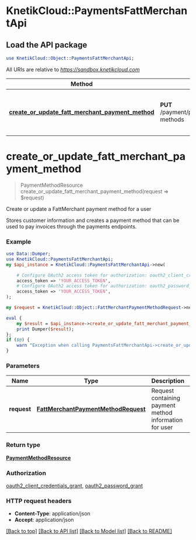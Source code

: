 # KnetikCloud::PaymentsFattMerchantApi

## Load the API package
```perl
use KnetikCloud::Object::PaymentsFattMerchantApi;
```

All URIs are relative to *https://sandbox.knetikcloud.com*

Method | HTTP request | Description
------------- | ------------- | -------------
[**create_or_update_fatt_merchant_payment_method**](PaymentsFattMerchantApi.md#create_or_update_fatt_merchant_payment_method) | **PUT** /payment/provider/fattmerchant/payment-methods | Create or update a FattMerchant payment method for a user


# **create_or_update_fatt_merchant_payment_method**
> PaymentMethodResource create_or_update_fatt_merchant_payment_method(request => $request)

Create or update a FattMerchant payment method for a user

Stores customer information and creates a payment method that can be used to pay invoices through the payments endpoints.

### Example 
```perl
use Data::Dumper;
use KnetikCloud::PaymentsFattMerchantApi;
my $api_instance = KnetikCloud::PaymentsFattMerchantApi->new(

    # Configure OAuth2 access token for authorization: oauth2_client_credentials_grant
    access_token => 'YOUR_ACCESS_TOKEN',
    # Configure OAuth2 access token for authorization: oauth2_password_grant
    access_token => 'YOUR_ACCESS_TOKEN',
);

my $request = KnetikCloud::Object::FattMerchantPaymentMethodRequest->new(); # FattMerchantPaymentMethodRequest | Request containing payment method information for user

eval { 
    my $result = $api_instance->create_or_update_fatt_merchant_payment_method(request => $request);
    print Dumper($result);
};
if ($@) {
    warn "Exception when calling PaymentsFattMerchantApi->create_or_update_fatt_merchant_payment_method: $@\n";
}
```

### Parameters

Name | Type | Description  | Notes
------------- | ------------- | ------------- | -------------
 **request** | [**FattMerchantPaymentMethodRequest**](FattMerchantPaymentMethodRequest.md)| Request containing payment method information for user | [optional] 

### Return type

[**PaymentMethodResource**](PaymentMethodResource.md)

### Authorization

[oauth2_client_credentials_grant](../README.md#oauth2_client_credentials_grant), [oauth2_password_grant](../README.md#oauth2_password_grant)

### HTTP request headers

 - **Content-Type**: application/json
 - **Accept**: application/json

[[Back to top]](#) [[Back to API list]](../README.md#documentation-for-api-endpoints) [[Back to Model list]](../README.md#documentation-for-models) [[Back to README]](../README.md)

